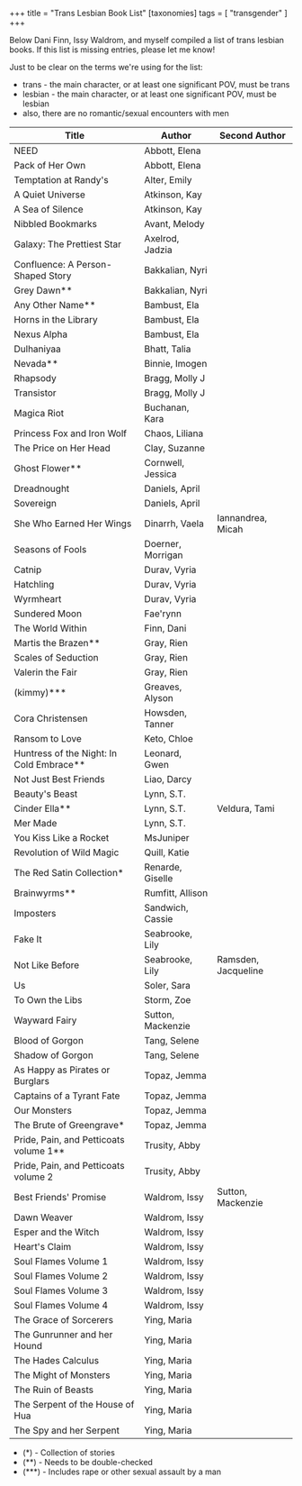+++
title = "Trans Lesbian Book List"
[taxonomies]
tags = [ "transgender" ]
+++

Below Dani Finn, Issy Waldrom, and myself compiled a list of trans lesbian books. If this list is missing entries, please let me know!

Just to be clear on the terms we're using for the list:

- trans - the main character, or at least one significant POV, must be trans
- lesbian - the main character, or at least one significant POV, must be lesbian
- also, there are no romantic/sexual encounters with men

| Title                                      | Author            | Second Author       |
| ------------------------------------------ | ----------------- | ------------------- |
| NEED                                       | Abbott, Elena     |                     |
| Pack of Her Own                            | Abbott, Elena     |                     |
| Temptation at Randy's                      | Alter, Emily      |                     |
| A Quiet Universe                           | Atkinson, Kay     |                     |
| A Sea of Silence                           | Atkinson, Kay     |                     |
| Nibbled Bookmarks                          | Avant, Melody     |                     |
| Galaxy: The Prettiest Star                 | Axelrod, Jadzia   |                     |
| Confluence: A Person-Shaped Story          | Bakkalian, Nyri   |                     |
| Grey Dawn\*\*                              | Bakkalian, Nyri   |                     |
| Any Other Name\*\*                         | Bambust, Ela      |                     |
| Horns in the Library                       | Bambust, Ela      |                     |
| Nexus Alpha                                | Bambust, Ela      |                     |
| Dulhaniyaa                                 | Bhatt, Talia      |                     |
| Nevada\*\*                                 | Binnie, Imogen    |                     |
| Rhapsody                                   | Bragg, Molly J    |                     |
| Transistor                                 | Bragg, Molly J    |                     |
| Magica Riot                                | Buchanan, Kara    |                     |
| Princess Fox and Iron Wolf                 | Chaos, Liliana    |                     |
| The Price on Her Head                      | Clay, Suzanne     |                     |
| Ghost Flower\*\*                           | Cornwell, Jessica |                     |
| Dreadnought                                | Daniels, April    |                     |
| Sovereign                                  | Daniels, April    |                     |
| She Who Earned Her Wings                   | Dinarrh, Vaela    | Iannandrea, Micah   |
| Seasons of Fools                           | Doerner, Morrigan |                     |
| Catnip                                     | Durav, Vyria      |                     |
| Hatchling                                  | Durav, Vyria      |                     |
| Wyrmheart                                  | Durav, Vyria      |                     |
| Sundered Moon                              | Fae'rynn          |                     |
| The World Within                           | Finn, Dani        |                     |
| Martis the Brazen\*\*                      | Gray, Rien        |                     |
| Scales of Seduction                        | Gray, Rien        |                     |
| Valerin the Fair                           | Gray, Rien        |                     |
| (kimmy)\*\*\*                              | Greaves, Alyson   |                     |
| Cora Christensen                           | Howsden, Tanner   |                     |
| Ransom to Love                             | Keto, Chloe       |                     |
| Huntress of the Night: In Cold Embrace\*\* | Leonard, Gwen     |                     |
| Not Just Best Friends                      | Liao, Darcy       |                     |
| Beauty's Beast                             | Lynn, S.T.        |                     |
| Cinder Ella\*\*                            | Lynn, S.T.        | Veldura, Tami       |
| Mer Made                                   | Lynn, S.T.        |                     |
| You Kiss Like a Rocket                     | MsJuniper         |                     |
| Revolution of Wild Magic                   | Quill, Katie      |                     |
| The Red Satin Collection\*                 | Renarde, Giselle  |                     |
| Brainwyrms\*\*                             | Rumfitt, Allison  |                     |
| Imposters                                  | Sandwich, Cassie  |                     |
| Fake It                                    | Seabrooke, Lily   |                     |
| Not Like Before                            | Seabrooke, Lily   | Ramsden, Jacqueline |
| Us                                         | Soler, Sara       |                     |
| To Own the Libs                            | Storm, Zoe        |                     |
| Wayward Fairy                              | Sutton, Mackenzie |                     |
| Blood of Gorgon                            | Tang, Selene      |                     |
| Shadow of Gorgon                           | Tang, Selene      |                     |
| As Happy as Pirates or Burglars            | Topaz, Jemma      |                     |
| Captains of a Tyrant Fate                  | Topaz, Jemma      |                     |
| Our Monsters                               | Topaz, Jemma      |                     |
| The Brute of Greengrave\*                  | Topaz, Jemma      |                     |
| Pride, Pain, and Petticoats volume 1\*\*   | Trusity, Abby     |                     |
| Pride, Pain, and Petticoats volume 2       | Trusity, Abby     |                     |
| Best Friends' Promise                      | Waldrom, Issy     | Sutton, Mackenzie   |
| Dawn Weaver                                | Waldrom, Issy     |                     |
| Esper and the Witch                        | Waldrom, Issy     |                     |
| Heart's Claim                              | Waldrom, Issy     |                     |
| Soul Flames Volume 1                       | Waldrom, Issy     |                     |
| Soul Flames Volume 2                       | Waldrom, Issy     |                     |
| Soul Flames Volume 3                       | Waldrom, Issy     |                     |
| Soul Flames Volume 4                       | Waldrom, Issy     |                     |
| The Grace of Sorcerers                     | Ying, Maria       |                     |
| The Gunrunner and her Hound                | Ying, Maria       |                     |
| The Hades Calculus                         | Ying, Maria       |                     |
| The Might of Monsters                      | Ying, Maria       |                     |
| The Ruin of Beasts                         | Ying, Maria       |                     |
| The Serpent of the House of Hua            | Ying, Maria       |                     |
| The Spy and her Serpent                    | Ying, Maria       |                     |

- (\*) - Collection of stories
- (\*\*) - Needs to be double-checked
- (\*\*\*) - Includes rape or other sexual assault by a man
